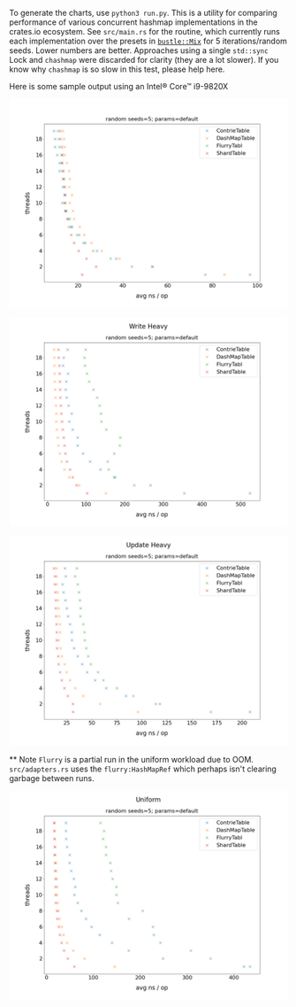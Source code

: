 To generate the charts, use `python3 run.py`. This is a utility for comparing performance 
of various concurrent hashmap implementations in the crates.io ecosystem. See `src/main.rs`
for the routine, which currently runs each implementation over the presets in 
[`bustle::Mix`](https://docs.rs/bustle/0.4.1/bustle/struct.Mix.html) for 5 iterations/random
seeds. Lower numbers are better. Approaches using a single `std::sync` Lock and `chashmap`
were discarded for clarity (they are a lot slower). If you know why `chashmap` is so slow in
this test, please help here.

Here is some sample output using an Intel® Core™ i9-9820X

![Read Heavy Performance](avg_performance_read_heavy.png)

![Write Heavy Performance](avg_performance_write_heavy.png)

![Update Heavy Performance](avg_performance_update_heavy.png)

** Note `Flurry` is a partial run in the uniform workload due to OOM. `src/adapters.rs` uses the `flurry:HashMapRef`
which perhaps isn't clearing garbage between runs.

![Uniform Performance](avg_performance_uniform.png)


